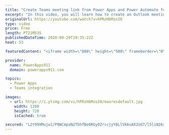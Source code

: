 ```yaml
---
title: "Create Teams meeting link from Power Apps and Power Automate for Outlook"
excerpt: "In this video, you will learn how to create an Outlook meeting request with a online Teams meeting link using Power Apps and Power Automate.  Link to Time Zone documentation https://support.microsoft.com/en-us/help/973627/microsoft-time-zone-index-values  Sign up for Power Apps Training and download"
originalUrl: https://youtube.com/watch?v=hPRzHbMzoI0
type: video
price: Free
length: PT21M53S
publishedDateTime: 2020-09-29T19:35:22Z
heat: 53

featuredContent: "<iframe width=\"800\" height=\"500\" frameborder=\"0\" src=\"https://www.youtube.com/embed/hPRzHbMzoI0\" allow=\"accelerometer; autoplay; encrypted-media; gyroscope; picture-in-picture\" allowfullscreen></iframe>"

provider:
  name: PowerApps911
  domain: powerapps911.com

topics:
  - Power Apps
  - Teams integration

images:
  - url: https://i.ytimg.com/vi/hPRzHbMzoI0/maxresdefault.jpg
    width: 1280
    height: 720
    isCached: true

secured: "L2t99XMujw1/P0WCmpaN2TbhfBe6RGy0ZrccjyYBLlVk6uAX2Ud7/l5liN26a4VNeHcLdPNYlS/4FTFNRPuh6v5P84MtRp2hD7iiv1FItG1Aso7ef+s6R7HXdNQpITJFVEsnZHNQjozD/yDOCFNZt0u3pzMUhUqtssC6Pz3LTtpIEO9dIT+RTpZwd1zrzAxRQ+jb02XA/WtsIRmVnV/gOj2EPEHnh+aFN54MaRl2ss6DZ+2fTLwtyaQYXdYJrgQLHrDs0wwpZw65kyVYfql7moqvoFt0n8bKurWRCSPg5+gWsYdc+KKlqg2KSDjJeuBTjKCqbngoBHS3YZ4iPbQxUumCPlaWQno+HI8B/Op0O3s3n8qGmUIGjRMBJIV9SEN7HmOOgQHw3Yc7GgRNMnQI/E5o5l3rSojSNSqP/taXTMg=;GjRcO+rDDKEjP0Y7t92xvQ=="
---
```


